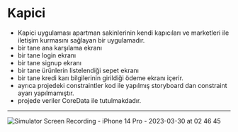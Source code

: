 # Kapici
 
* Kapici uygulaması apartman sakinlerinin kendi kapıcıları ve marketleri ile iletişim kurmasını sağlayan bir uygulamadır.
* bir tane ana karşılama ekranı 
* bir tane login ekranı
* bir tane signup ekranı
* bir tane ürünlerin listelendiği sepet ekranı 
* bir tane kredi karı bilgilerinin girildiği ödeme ekranı içerir.
* ayrıca projedeki constraintler kod ile yapılmış storyboard dan constraint ayarı yapılmamıştır.
* projede  veriler CoreData ile tutulmakdadır.


-------------


![Simulator Screen Recording - iPhone 14 Pro - 2023-03-30 at 02 46 45](https://user-images.githubusercontent.com/110934008/228692395-b7677146-f5ab-4d6c-904c-c985a770b756.gif)
